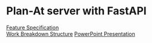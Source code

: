 # Plan-At server with FastAPI

[Feature Specification](Document/FeatureSpec.md)
<br>
[Work Breakdown Structure](Document/WorkBreakdownStructure.md)
[PowerPoint Presentation](Final_PowerPointPresentation.pdf)
